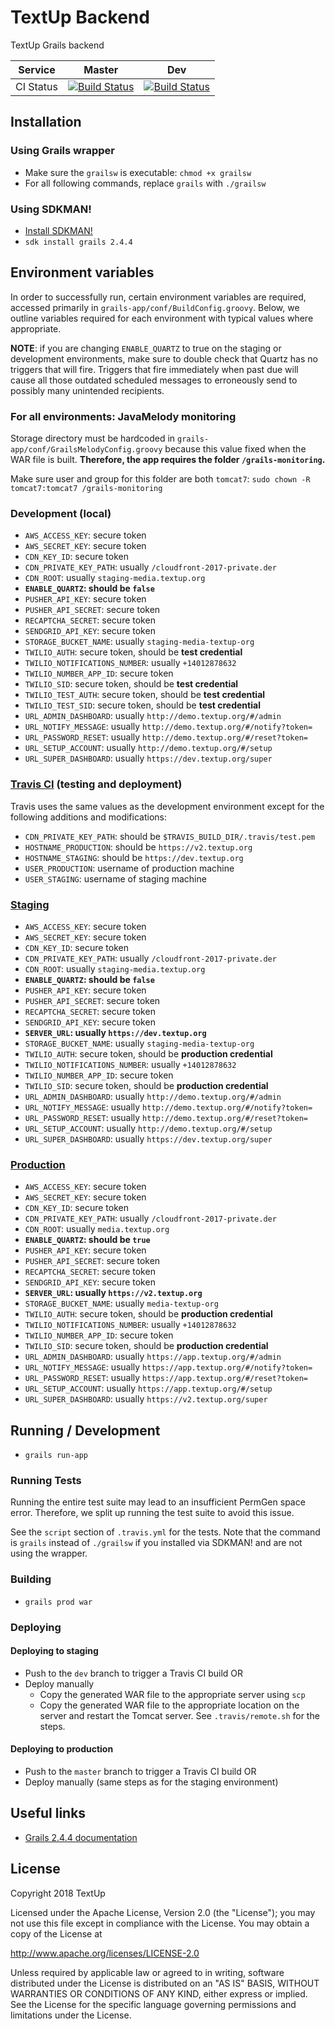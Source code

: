 # TextUp Backend

TextUp Grails backend

| Service | Master | Dev |
| --- | --- | --- |
| CI Status | [![Build Status](https://travis-ci.org/TextUp/textup-backend.svg?branch=master)](https://travis-ci.org/TextUp/textup-backend) | [![Build Status](https://travis-ci.org/TextUp/textup-backend.svg?branch=dev)](https://travis-ci.org/TextUp/textup-backend) |

## Installation

### Using Grails wrapper

* Make sure the `grailsw` is executable: `chmod +x grailsw`
* For all following commands, replace `grails` with `./grailsw`

### Using SDKMAN!

* [Install SDKMAN!](http://sdkman.io/install.html)
* `sdk install grails 2.4.4`

## Environment variables

In order to successfully run, certain environment variables are required, accessed primarily in `grails-app/conf/BuildConfig.groovy`. Below, we outline variables required for each environment with typical values where appropriate.

**NOTE**: if you are changing `ENABLE_QUARTZ` to true on the staging or development environments, make sure to double check that Quartz has no triggers that will fire. Triggers that fire immediately when past due will cause all those outdated scheduled messages to erroneously send to possibly many unintended recipients.

### For all environments: JavaMelody monitoring

Storage directory must be hardcoded in `grails-app/conf/GrailsMelodyConfig.groovy` because this value fixed when the WAR file is built. **Therefore, the app requires the folder `/grails-monitoring`.**

Make sure user and group for this folder are both `tomcat7`: `sudo chown -R tomcat7:tomcat7 /grails-monitoring`

### Development (local)

* `AWS_ACCESS_KEY`: secure token
* `AWS_SECRET_KEY`: secure token
* `CDN_KEY_ID`: secure token
* `CDN_PRIVATE_KEY_PATH`: usually `/cloudfront-2017-private.der`
* `CDN_ROOT`: usually `staging-media.textup.org`
* **`ENABLE_QUARTZ`: should be `false`**
* `PUSHER_API_KEY`: secure token
* `PUSHER_API_SECRET`: secure token
* `RECAPTCHA_SECRET`: secure token
* `SENDGRID_API_KEY`: secure token
* `STORAGE_BUCKET_NAME`: usually `staging-media-textup-org`
* `TWILIO_AUTH`: secure token, should be **test credential**
* `TWILIO_NOTIFICATIONS_NUMBER`: usually `+14012878632`
* `TWILIO_NUMBER_APP_ID`: secure token
* `TWILIO_SID`: secure token, should be **test credential**
* `TWILIO_TEST_AUTH`: secure token, should be **test credential**
* `TWILIO_TEST_SID`: secure token, should be **test credential**
* `URL_ADMIN_DASHBOARD`: usually `http://demo.textup.org/#/admin`
* `URL_NOTIFY_MESSAGE`: usually `http://demo.textup.org/#/notify?token=`
* `URL_PASSWORD_RESET`: usually `http://demo.textup.org/#/reset?token=`
* `URL_SETUP_ACCOUNT`: usually `http://demo.textup.org/#/setup`
* `URL_SUPER_DASHBOARD`: usually `https://dev.textup.org/super`

### [Travis CI](https://travis-ci.org/TextUp/textup-backend) (testing and deployment)

Travis uses the same values as the development environment except for the following additions and modifications:

* `CDN_PRIVATE_KEY_PATH`: should be `$TRAVIS_BUILD_DIR/.travis/test.pem`
* `HOSTNAME_PRODUCTION`: should be `https://v2.textup.org`
* `HOSTNAME_STAGING`: should be `https://dev.textup.org`
* `USER_PRODUCTION`: username of production machine
* `USER_STAGING`: username of staging machine

### [Staging](https://dev.textup.org)

* `AWS_ACCESS_KEY`: secure token
* `AWS_SECRET_KEY`: secure token
* `CDN_KEY_ID`: secure token
* `CDN_PRIVATE_KEY_PATH`: usually `/cloudfront-2017-private.der`
* `CDN_ROOT`: usually `staging-media.textup.org`
* **`ENABLE_QUARTZ`: should be `false`**
* `PUSHER_API_KEY`: secure token
* `PUSHER_API_SECRET`: secure token
* `RECAPTCHA_SECRET`: secure token
* `SENDGRID_API_KEY`: secure token
* **`SERVER_URL`: usually `https://dev.textup.org`**
* `STORAGE_BUCKET_NAME`: usually `staging-media-textup-org`
* `TWILIO_AUTH`: secure token, should be **production credential**
* `TWILIO_NOTIFICATIONS_NUMBER`: usually `+14012878632`
* `TWILIO_NUMBER_APP_ID`: secure token
* `TWILIO_SID`: secure token, should be **production credential**
* `URL_ADMIN_DASHBOARD`: usually `http://demo.textup.org/#/admin`
* `URL_NOTIFY_MESSAGE`: usually `http://demo.textup.org/#/notify?token=`
* `URL_PASSWORD_RESET`: usually `http://demo.textup.org/#/reset?token=`
* `URL_SETUP_ACCOUNT`: usually `http://demo.textup.org/#/setup`
* `URL_SUPER_DASHBOARD`: usually `https://dev.textup.org/super`

### [Production](https://v2.textup.org)

* `AWS_ACCESS_KEY`: secure token
* `AWS_SECRET_KEY`: secure token
* `CDN_KEY_ID`: secure token
* `CDN_PRIVATE_KEY_PATH`: usually `/cloudfront-2017-private.der`
* `CDN_ROOT`: usually `media.textup.org`
* **`ENABLE_QUARTZ`: should be `true`**
* `PUSHER_API_KEY`: secure token
* `PUSHER_API_SECRET`: secure token
* `RECAPTCHA_SECRET`: secure token
* `SENDGRID_API_KEY`: secure token
* **`SERVER_URL`: usually `https://v2.textup.org`**
* `STORAGE_BUCKET_NAME`: usually `media-textup-org`
* `TWILIO_AUTH`: secure token, should be **production credential**
* `TWILIO_NOTIFICATIONS_NUMBER`: usually `+14012878632`
* `TWILIO_NUMBER_APP_ID`: secure token
* `TWILIO_SID`: secure token, should be **production credential**
* `URL_ADMIN_DASHBOARD`: usually `https://app.textup.org/#/admin`
* `URL_NOTIFY_MESSAGE`: usually `https://app.textup.org/#/notify?token=`
* `URL_PASSWORD_RESET`: usually `https://app.textup.org/#/reset?token=`
* `URL_SETUP_ACCOUNT`: usually `https://app.textup.org/#/setup`
* `URL_SUPER_DASHBOARD`: usually `https://v2.textup.org/super`

## Running / Development

* `grails run-app`

### Running Tests

Running the entire test suite may lead to an insufficient PermGen space error. Therefore, we split up running the test suite to avoid this issue.

See the `script` section of `.travis.yml` for the tests. Note that the command is `grails` instead of `./grailsw` if you installed via SDKMAN! and are not using the wrapper.

### Building

* `grails prod war`

### Deploying

#### Deploying to staging

* Push to the `dev` branch to trigger a Travis CI build OR
* Deploy manually
    * Copy the generated WAR file to the appropriate server using `scp`
    * Copy the generated WAR file to the appropriate location on the server and restart the Tomcat server. See `.travis/remote.sh` for the steps.

#### Deploying to production

* Push to the `master` branch to trigger a Travis CI build OR
* Deploy manually (same steps as for the staging environment)

## Useful links

* [Grails 2.4.4 documentation](https://grails.github.io/grails2-doc/2.4.4/index.html)

## License

Copyright 2018 TextUp

Licensed under the Apache License, Version 2.0 (the "License");
you may not use this file except in compliance with the License.
You may obtain a copy of the License at

  http://www.apache.org/licenses/LICENSE-2.0

Unless required by applicable law or agreed to in writing, software
distributed under the License is distributed on an "AS IS" BASIS,
WITHOUT WARRANTIES OR CONDITIONS OF ANY KIND, either express or implied.
See the License for the specific language governing permissions and
limitations under the License.
